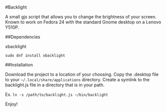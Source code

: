 #Backlight

A small gjs script that allows you to change the brightness of your screen. Known to work on Fedora 24 with the standard Gnome desktop on a Lenovo Y510P.

##Dependencies

xbacklight

`sudo dnf install xbacklight`

##Installation

Download the project to a location of your choosing. Copy the .desktop file to your `~/.local/share/applications` directory. Create a symlink to the backlight.js file in a directory that is in your path.

Ex.
`ln -s /path/to/backlight.js ~/bin/backlight`

Enjoy!